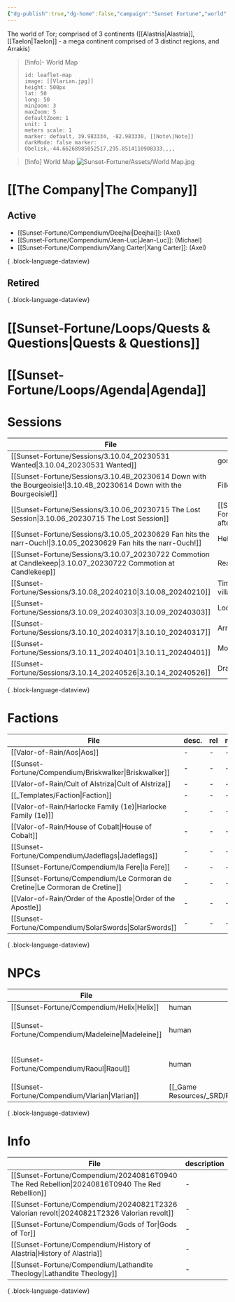 ```yaml
---
{"dg-publish":true,"dg-home":false,"campaign":"Sunset Fortune","world":"Tor","icon":"FasEarthAsia","tags":["sf"],"aliases":"Tor","permalink":"/sunset-fortune/world/","dgPassFrontmatter":true,"created":"2024-01-26T22:33:51.020+10:30","updated":"2025-07-26T00:09:07.500+09:30"}
---
```


The world of Tor; comprised of 3 continents ([[Alastria\|Alastria]], [[Taelon\|Taelon]] - a mega continent comprised of 3 distinct regions, and Arrakis)

> [!info]- World Map
> ```leaflet 
> id: leaflet-map 
> image: [[Vlarian.jpg]]
> height: 500px 
> lat: 50 
> long: 50 
> minZoom: 3
> maxZoom: 5
> defaultZoom: 1
> unit: 1
> meters scale: 1 
> marker: default, 39.983334, -82.983330, [[Note\|Note]] 
> darkMode: false marker: Obelisk,-44.66268985052517,295.8514110908333,,,,

> [!info] World Map ![Sunset-Fortune/Assets/World Map.jpg](/img/user/Sunset-Fortune/Assets/World%20Map.jpg)

# [[The Company\|The Company]]
## Active
- [[Sunset-Fortune/Compendium/Deejhai\|Deejhai]]: (Axel)
- [[Sunset-Fortune/Compendium/Jean-Luc\|Jean-Luc]]: (Michael)
- [[Sunset-Fortune/Compendium/Xang Carter\|Xang Carter]]: (Axel)

{ .block-language-dataview}
## Retired

{ .block-language-dataview}
# [[Sunset-Fortune/Loops/Quests & Questions\|Quests & Questions]]

# [[Sunset-Fortune/Loops/Agenda\|Agenda]]

# Sessions
| File                                                                                                                    | summary                                    |
| ----------------------------------------------------------------------------------------------------------------------- | ------------------------------------------ |
| [[Sunset-Fortune/Sessions/3.10.04_20230531 Wanted\|3.10.04_20230531 Wanted]]                                         | gone fishing                               |
| [[Sunset-Fortune/Sessions/3.10.4B_20230614 Down with the Bourgeoisie!\|3.10.4B_20230614 Down with the Bourgeoisie!]] | Filler                                     |
| [[Sunset-Fortune/Sessions/3.10.06_20230715 The Lost Session\|3.10.06_20230715 The Lost Session]]                     | [[Sunset-Fortune/Compendium/Helix\|Helix]] aftermath                        |
| [[Sunset-Fortune/Sessions/3.10.05_20230629 Fan hits the narr-Ouch!\|3.10.05_20230629 Fan hits the narr-Ouch!]]       | Helix gets hissy                           |
| [[Sunset-Fortune/Sessions/3.10.07_20230722 Commotion at Candlekeep\|3.10.07_20230722 Commotion at Candlekeep]]       | Reaper Attacks Candlekeep                  |
| [[Sunset-Fortune/Sessions/3.10.08_20240210\|3.10.08_20240210]]                                                       | Time travel, now in Valonier, find village |
| [[Sunset-Fortune/Sessions/3.10.09_20240303\|3.10.09_20240303]]                                                       | Loot village, fight horde                  |
| [[Sunset-Fortune/Sessions/3.10.10_20240317\|3.10.10_20240317]]                                                       | Arrive at keep                             |
| [[Sunset-Fortune/Sessions/3.10.11_20240401\|3.10.11_20240401]]                                                       | Morning keep Meeting                       |
| [[Sunset-Fortune/Sessions/3.10.14_20240526\|3.10.14_20240526]]                                                       | Dragon fight aftermath                     |

{ .block-language-dataview}


# Factions
| File                                                                            | desc. | rel | met | HQ                                      |
| ------------------------------------------------------------------------------- | ----- | --- | --- | --------------------------------------- |
| [[Valor-of-Rain/Aos\|Aos]]                                                   | \-    | \-  | \-  | [[moors\|moors]]                        |
| [[Sunset-Fortune/Compendium/Briskwalker\|Briskwalker]]                       | \-    | \-  | \-  | La Taramba                              |
| [[Valor-of-Rain/Cult of Alstriza\|Cult of Alstriza]]                         | \-    | \-  | \-  | \-                                      |
| [[_Templates/Faction\|Faction]]                                              | \-    | \-  | \-  | \-                                      |
| [[Valor-of-Rain/Harlocke Family (1e)\|Harlocke Family (1e)]]                 | \-    | \-  | \-  | [[Valor-of-Rain/Valonier\|Valonier]] |
| [[Valor-of-Rain/House of Cobalt\|House of Cobalt]]                           | \-    | \-  | \-  | [[Valor-of-Rain/Valonier\|Valonier]] |
| [[Sunset-Fortune/Compendium/Jadeflags\|Jadeflags]]                           | \-    | \-  | \-  | \-                                      |
| [[Sunset-Fortune/Compendium/la Fere\|la Fere]]                               | \-    | \-  | \-  | Manor de la Fere                        |
| [[Sunset-Fortune/Compendium/Le Cormoran de Cretine\|Le Cormoran de Cretine]] | \-    | \-  | \-  | Cormoran de Cretine                     |
| [[Valor-of-Rain/Order of the Apostle\|Order of the Apostle]]                 | \-    | \-  | \-  | Lutecia                                 |
| [[Sunset-Fortune/Compendium/SolarSwords\|SolarSwords]]                       | \-    | \-  | \-  | \-                                      |

{ .block-language-dataview}
# NPCs
| File                                                  | race                                           | occupation                                             | faction | loc.                                         | rel                          | met    | status |
| ----------------------------------------------------- | ---------------------------------------------- | ------------------------------------------------------ | ------- | -------------------------------------------- | ---------------------------- | ------ | ------ |
| [[Sunset-Fortune/Compendium/Helix\|Helix]]         | human                                          | Hexblade Fighter                                       | \-      | \-                                           | Begrudgingly tolerated       | has    | \-     |
| [[Sunset-Fortune/Compendium/Madeleine\|Madeleine]] | human                                          | revolutionary                                          | \-      | <ul><li><ul><li>Capitale</li></ul></li></ul> | [[Sunset-Fortune/Compendium/Jean-Luc\|Jean]]'s sister  | hasn't | \-     |
| [[Sunset-Fortune/Compendium/Raoul\|Raoul]]         | human                                          | knight                                                 | \-      | <ul><li><ul><li>Capitale</li></ul></li></ul> | [[Sunset-Fortune/Compendium/Jean-Luc\|Jean]]'s brother | hasn't | \-     |
| [[Sunset-Fortune/Compendium/Vlarian\|Vlarian]]     | [[_Game Resources/_SRD/Races/Human\|Human]] | [[_Game Resources/_SRD/Classes/Sorcerer\|Sorcerer]] | \-      | \-                                           | \-                           | hasn't | \-     |

{ .block-language-dataview}
# Info
| File                                                                                              | description |
| ------------------------------------------------------------------------------------------------- | ----------- |
| [[Sunset-Fortune/Compendium/20240816T0940 The Red Rebellion\|20240816T0940 The Red Rebellion]] | \-          |
| [[Sunset-Fortune/Compendium/20240821T2326 Valorian revolt\|20240821T2326 Valorian revolt]]     | \-          |
| [[Sunset-Fortune/Compendium/Gods of Tor\|Gods of Tor]]                                         | \-          |
| [[Sunset-Fortune/Compendium/History of Alastria\|History of Alastria]]                         | \-          |
| [[Sunset-Fortune/Compendium/Lathandite Theology\|Lathandite Theology]]                         | \-          |

{ .block-language-dataview}
